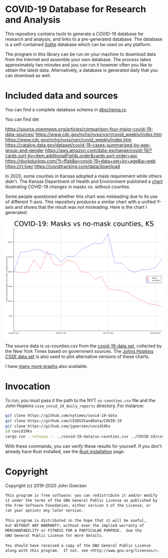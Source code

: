 # COVID-19 Database for Research and Analysis

This repository contains tools to generate a COVID-19 database for research and analysis, and links to a pre-generated database.  The database is a self-contained [Sqlite](https://www.sqlite.org/) database which can be used on any platform.

The program in this library can be run on your machine to download data from the Internet and assemble your own database.  The process takes approximately two minutes and you can run it however often you like to obtain the latest data.  Alternatively, a database is generated daily that you can download as well.

# Included data and sources

You can find a complete database schema in [dbschema.rs](src/dbschema.rs).  

You can find det

https://source.opennews.org/articles/comparison-four-major-covid-19-data-sources/
https://www.cdc.gov/nchs/nvss/vsrr/covid_weekly/index.htm
https://www.cdc.gov/nchs/nvss/vsrr/covid_weekly/index.htm
https://catalog.data.gov/dataset/covid-19-cases-summarized-by-age-group-and-gender
https://aws.amazon.com/data-exchange/covid-19/?cards.sort-by=item.additionalFields.order&cards.sort-order=asc
https://duckduckgo.com/?t=ffab&q=covid-19+data+set+by+age&ia=web
https://rt.live/
https://covidtracking.com/data/download

In 2020, some counties in Kansas adopted a mask requirement while others didn't.  The Kansas Department of Health and Environment published a [chart](kdhe-chart.pdf) illustrating COVID-19 changes in masks vs. without counties.

Some people questioned whether this chart was misleading due to its use of different Y-axis.  This repository produces a similar chart with a unified Y-axis and shows that the result was not misleading.  Here is the chart I generated:

![](main.png)

The source data is us-counties.csv from the [covid-19-data set](https://github.com/nytimes/covid-19-data), collected by the New York Times based on government sources.  The [Johns Hopkins CSSE data set](https://github.com/CSSEGISandData/COVID-19) is also used to plot alternative versions of these charts.

I have [many more graphs](images/README.md) also available.

# Invocation

To run, you must pass it the path to the NYT `us-counties.csv` file and the John Hopkins `csse_covid_19_daily_reports` directory.  For instance:

``` sh
git clone https://github.com/nytimes/covid-19-data
git clone https://github.com/CSSEGISandData/COVID-19
git clone https://github.com/jgoerzen/covid19ks
cd covid19ks
cargo run --release -- ../covid-19-data/us-counties.csv ../COVID-19/csse_covid_19_data/csse_covid_19_daily_reports
```

With these commands, you can verify these results for yourself.  If you don't already have Rust installed, see the [Rust installation](https://www.rust-lang.org/tools/install) page.

# Copyright

Copyright (c) 2019-2020 John Goerzen

    This program is free software: you can redistribute it and/or modify
    it under the terms of the GNU General Public License as published by
    the Free Software Foundation, either version 3 of the License, or
    (at your option) any later version.

    This program is distributed in the hope that it will be useful,
    but WITHOUT ANY WARRANTY; without even the implied warranty of
    MERCHANTABILITY or FITNESS FOR A PARTICULAR PURPOSE.  See the
    GNU General Public License for more details.

    You should have received a copy of the GNU General Public License
    along with this program.  If not, see <http://www.gnu.org/licenses/>.

